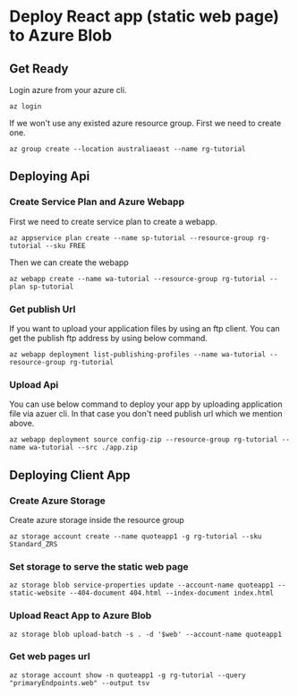 # Deploy React app (static web page) to Azure Blob

## Get Ready

Login azure from your azure cli.

```
az login
```

If we won't use any existed azure resource group. First we need to create one.

```
az group create --location australiaeast --name rg-tutorial
```

## Deploying Api

### Create Service Plan and Azure Webapp

First we need to create service plan to create a webapp.

```
az appservice plan create --name sp-tutorial --resource-group rg-tutorial --sku FREE
```

Then we can create the webapp

```
az webapp create --name wa-tutorial --resource-group rg-tutorial --plan sp-tutorial
```

### Get publish Url

If you want to upload your application files by using an ftp client. You can get the publish ftp address by using below command.

```
az webapp deployment list-publishing-profiles --name wa-tutorial --resource-group rg-tutorial
```

### Upload Api

You can use below command to deploy your app by uploading application file via azuer cli. In that case you don't need publish url which we mention above.

```
az webapp deployment source config-zip --resource-group rg-tutorial --name wa-tutorial --src ./app.zip
```

## Deploying Client App

### Create Azure Storage

Create azure storage inside the resource group

```
az storage account create --name quoteapp1 -g rg-tutorial --sku Standard_ZRS
```

### Set storage to serve the static web page

```
az storage blob service-properties update --account-name quoteapp1 --static-website --404-document 404.html --index-document index.html
```

### Upload React App to Azure Blob

```
az storage blob upload-batch -s . -d '$web' --account-name quoteapp1
```

### Get web pages url

```
az storage account show -n quoteapp1 -g rg-tutorial --query "primaryEndpoints.web" --output tsv
```
